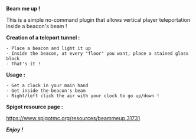 **Beam me up !**

This is a simple no-command plugin that allows vertical player teleportation inside a beacon's beam !

**Creation of a teleport tunnel :**

    - Place a beacon and light it up
    - Inside the beacon, at every "floor" you want, place a stained glass block
    - That's it !


**Usage :**

    - Get a clock in your main hand
    - Get inside the beacon's beam
    - Right/left click the air with your clock to go up/down !

**Spigot resource page :**
    
https://www.spigotmc.org/resources/beammeup.31731

**_Enjoy !_**